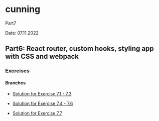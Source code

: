 # cunning
Part7

Date: 07.11.2022

## Part6: React router, custom hooks, styling app with CSS and webpack

### Exercises

#### Branches

- [Solution for Exercise 7.1 - 7.3](https://github.com/aiotrope/cunning/tree/7.1a/routed-anecdotes)

- [Solution for Exercise 7.4 - 7.6](https://github.com/aiotrope/cunning/tree/7.4/routed-anecdotes)

- [Solution for Exercise 7.7](https://github.com/aiotrope/cunning/tree/7.4/country-hook)
